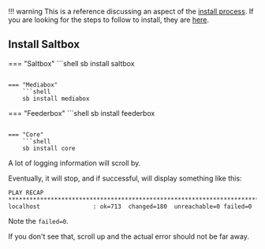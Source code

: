!!! warning
    This is a reference discussing an aspect of the [install process](../../saltbox/install/install/#install).
    If you are looking for the steps to follow to install, they are [here](../../saltbox/install/install).

## Install Saltbox

=== "Saltbox"
    ```shell
    sb install saltbox
```

=== "Mediabox"
    ```shell
    sb install mediabox
```

=== "Feederbox"
    ```shell
    sb install feederbox
```

=== "Core"
    ```shell
    sb install core
```

A lot of logging information will scroll by.

Eventually, it will stop, and if successful, will display something like this:

```
PLAY RECAP ************************************************************************************
localhost               : ok=713  changed=180  unreachable=0 failed=0
```

Note the `failed=0`.

If you don't see that, scroll up and the actual error should not be far away.
